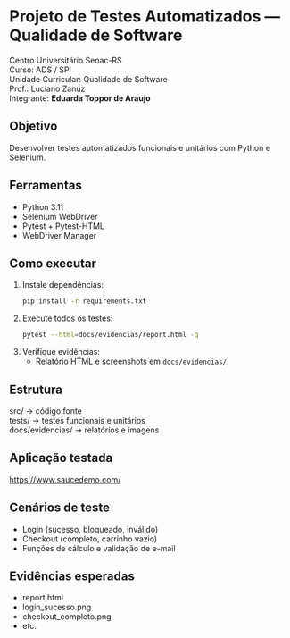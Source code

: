 # Projeto de Testes Automatizados — Qualidade de Software

Centro Universitário Senac-RS  
Curso: ADS / SPI  
Unidade Curricular: Qualidade de Software  
Prof.: Luciano Zanuz  
Integrante: **Eduarda Toppor de Araujo**

## Objetivo
Desenvolver testes automatizados funcionais e unitários com Python e Selenium.

## Ferramentas
- Python 3.11
- Selenium WebDriver
- Pytest + Pytest-HTML
- WebDriver Manager

## Como executar
1. Instale dependências:
   ```bash
   pip install -r requirements.txt
   ```
2. Execute todos os testes:
   ```bash
   pytest --html=docs/evidencias/report.html -q
   ```
3. Verifique evidências:
   - Relatório HTML e screenshots em `docs/evidencias/`.

## Estrutura
src/ → código fonte  
tests/ → testes funcionais e unitários  
docs/evidencias/ → relatórios e imagens

## Aplicação testada
https://www.saucedemo.com/

## Cenários de teste
- Login (sucesso, bloqueado, inválido)
- Checkout (completo, carrinho vazio)
- Funções de cálculo e validação de e-mail

## Evidências esperadas
- report.html
- login_sucesso.png
- checkout_completo.png
- etc.
